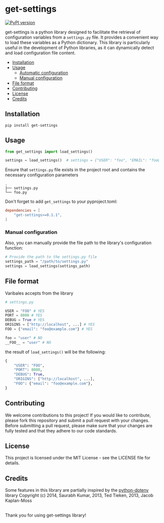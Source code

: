 # get-settings

[![PyPI version][pypi_badge]][pypi_link]

get-settings is a python library designed to facilitate the retrieval of configuration variables from a `settings.py` file. It provides a convenient way to load these variables as a Python dictionary. This library is particularly useful in the development of Python libraries, as it can dynamically detect and load configuration file content.

- [Installation](#installation)
- [Usage](#usage)
  * [Automatic configuration](#usage)
  * [Manual configuration](#manual-configuration)
- [File format](#file-format)
- [Contributing](#contributing)
- [License](#license)
- [Credits](#credits)


## Installation

```shell
pip install get-settings
```

## Usage

```python
from get_settings import load_settings()

settings = load_settings()  # settings = {"USER": "foo", "EMAIL": "foo@example.org"}
```

Ensure that `settings.py` file exists in the project root and contains the necessary configuration parameters
```
.
├── settings.py
└── foo.py
```

Don't forget to add `get_settings` to your pyproject.toml:
```toml
dependencies = [
    "get-settings>=0.1.1",
]
```

### Manual configuration

Also, you can manually provide the file path to the library's configuration function:

```python
# Provide the path to the settings.py file
settings_path = "/path/to/settings.py"
settings = load_settings(settings_path)
```

## File format
Varibales accepts from the library
```python
# settings.py

USER = "FOO" # YES
PORT = 8000 # YES
DEBUG = True # YES
ORIGINS = ["http://localhost", ...] # YES
FOO = {"email": "foo@example.com"} # YES

foo = "user" # NO
__FOO__ = "user" # NO
```
the result of `load_settings()` will be the following:
```python
{
    "USER": "FOO",
    "PORT": 8000,
    "DEBUG": True,
    "ORIGINS": ["http://localhost", ...],
    "FOO": {"email": "foo@example.com"},
}
```

## Contributing
We welcome contributions to this project! If you would like to contribute, please fork this repository and submit a pull request with your changes. Before submitting a pull request, please make sure that your changes are fully tested and that they adhere to our code standards.

## License
This project is licensed under the MIT License - see the LICENSE file for details.

## Credits
Some features in this library are partially inspired by the [python-dotenv]([pyton-dotenv]) library
Copyright (c) 2014, Saurabh Kumar, 2013, Ted Tieken, 2013, Jacob Kaplan-Moss

<br>
Thank you for using get-settings library! 

[pypi_badge]: https://badge.fury.io/py/get-settings.svg
[pypi_link]: https://badge.fury.io/py/get-settings
[pyton-dotenv]: https://github.com/theskumar/python-dotenv